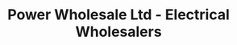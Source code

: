 ---
title: "Power Wholesale Ltd - Electrical Wholesalers"
url: /gateshead/power-wholesale-ltd-electrical-wholesalers/
shop: shop
---